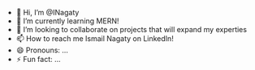 - 👋 Hi, I’m @INagaty
- 🌱 I’m currently learning MERN!
- 💞️ I’m looking to collaborate on projects that will expand my experties
- 📫 How to reach me Ismail Nagaty on LinkedIn!
- 😄 Pronouns: ...
- ⚡ Fun fact: ...

<!---
INagaty/INagaty is a ✨ special ✨ repository because its `README.md` (this file) appears on your GitHub profile.
You can click the Preview link to take a look at your changes.
--->
